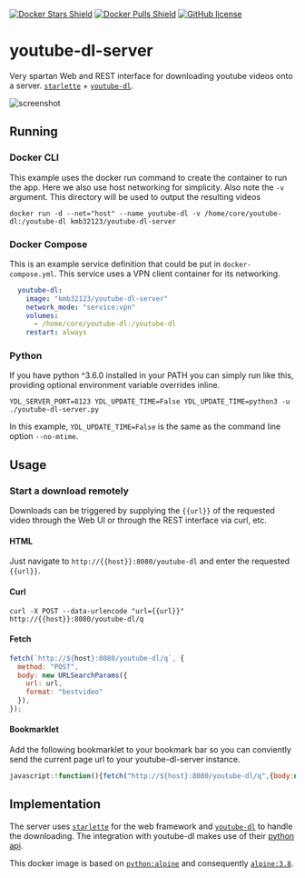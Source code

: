 [![Docker Stars Shield](https://img.shields.io/docker/stars/kmb32123/youtube-dl-server.svg?style=flat-square)](https://hub.docker.com/r/kmb32123/youtube-dl-server/)
[![Docker Pulls Shield](https://img.shields.io/docker/pulls/kmb32123/youtube-dl-server.svg?style=flat-square)](https://hub.docker.com/r/kmb32123/youtube-dl-server/)
[![GitHub license](https://img.shields.io/badge/license-MIT-blue.svg?style=flat-square)](https://raw.githubusercontent.com/manbearwiz/youtube-dl-server/master/LICENSE)

# youtube-dl-server

Very spartan Web and REST interface for downloading youtube videos onto a server. [`starlette`](https://github.com/encode/starlette) + [`youtube-dl`](https://github.com/rg3/youtube-dl).

![screenshot][1]

## Running

### Docker CLI

This example uses the docker run command to create the container to run the app. Here we also use host networking for simplicity. Also note the `-v` argument. This directory will be used to output the resulting videos

```shell
docker run -d --net="host" --name youtube-dl -v /home/core/youtube-dl:/youtube-dl kmb32123/youtube-dl-server
```

### Docker Compose

This is an example service definition that could be put in `docker-compose.yml`. This service uses a VPN client container for its networking.

```yml
  youtube-dl:
    image: "kmb32123/youtube-dl-server"
    network_mode: "service:vpn"
    volumes:
      - /home/core/youtube-dl:/youtube-dl
    restart: always
```

### Python

If you have python ^3.6.0 installed in your PATH you can simply run like this, providing optional environment variable overrides inline.

```shell
YDL_SERVER_PORT=8123 YDL_UPDATE_TIME=False YDL_UPDATE_TIME=python3 -u ./youtube-dl-server.py
```

In this example, `YDL_UPDATE_TIME=False` is the same as the command line option `--no-mtime`.

## Usage

### Start a download remotely

Downloads can be triggered by supplying the `{{url}}` of the requested video through the Web UI or through the REST interface via curl, etc.

#### HTML

Just navigate to `http://{{host}}:8080/youtube-dl` and enter the requested `{{url}}`.

#### Curl

```shell
curl -X POST --data-urlencode "url={{url}}" http://{{host}}:8080/youtube-dl/q
```

#### Fetch

```javascript
fetch(`http://${host}:8080/youtube-dl/q`, {
  method: "POST",
  body: new URLSearchParams({
    url: url,
    format: "bestvideo"
  }),
});
```

#### Bookmarklet

Add the following bookmarklet to your bookmark bar so you can conviently send the current page url to your youtube-dl-server instance.

```javascript
javascript:!function(){fetch("http://${host}:8080/youtube-dl/q",{body:new URLSearchParams({url:window.location.href,format:"bestvideo"}),method:"POST"})}();
```

## Implementation

The server uses [`starlette`](https://github.com/encode/starlette) for the web framework and [`youtube-dl`](https://github.com/rg3/youtube-dl) to handle the downloading. The integration with youtube-dl makes use of their [python api](https://github.com/rg3/youtube-dl#embedding-youtube-dl).

This docker image is based on [`python:alpine`](https://registry.hub.docker.com/_/python/) and consequently [`alpine:3.8`](https://hub.docker.com/_/alpine/).

[1]:youtube-dl-server.png
